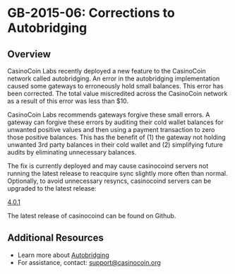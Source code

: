 # GB-2015-06: Corrections to Autobridging

## Overview
CasinoCoin Labs recently deployed a new feature to the CasinoCoin network called autobridging.  An error in the autobridging implementation caused some gateways to erroneously hold small balances. This error has been corrected. The total value miscredited across the CasinoCoin network as a result of this error was less than $10.

CasinoCoin Labs recommends gateways forgive these small errors. A gateway can forgive these errors by auditing their cold wallet balances for unwanted positive values and then using a payment transaction to zero those positive balances. This has the benefit of (1) the gateway not holding unwanted 3rd party balances in their cold wallet and (2) simplifying future audits by eliminating unnecessary balances.

The fix is currently deployed and may cause casinocoind servers not running the latest release to reacquire sync slightly more often than normal. Optionally, to avoid unnecessary resyncs, casinocoind servers can be upgraded to the latest release:

[4.0.1](https://github.com/casinocoin/casinocoind/releases/tag/4.0.1)

The latest release of casinocoind can be found on Github.

## Additional Resources

* Learn more about [Autobridging](https://ripple.com/blog/rippled-feature-update-nudb-and-autobridging/)
* For assistance, contact: <support@casinocoin.org>

<!-- STYLE_OVERRIDE: will, wallet, cold wallet, assistance -->
